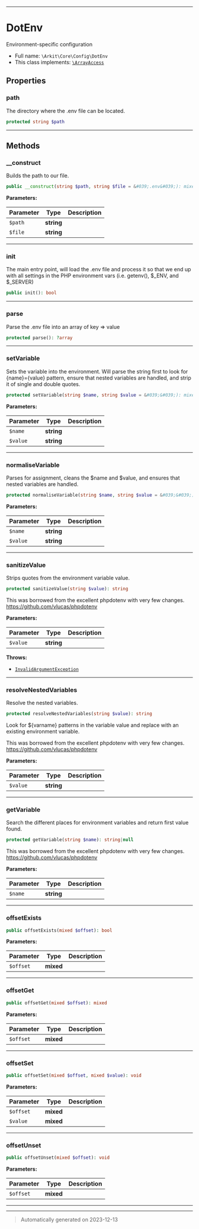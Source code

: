 ***

# DotEnv

Environment-specific configuration



* Full name: `\Arkit\Core\Config\DotEnv`
* This class implements:
[`\ArrayAccess`](../../../ArrayAccess.md)



## Properties


### path

The directory where the .env file can be located.

```php
protected string $path
```






***

## Methods


### __construct

Builds the path to our file.

```php
public __construct(string $path, string $file = &#039;.env&#039;): mixed
```








**Parameters:**

| Parameter | Type | Description |
|-----------|------|-------------|
| `$path` | **string** |  |
| `$file` | **string** |  |





***

### init

The main entry point, will load the .env file and process it
so that we end up with all settings in the PHP environment vars
(i.e. getenv(), $_ENV, and $_SERVER)

```php
public init(): bool
```












***

### parse

Parse the .env file into an array of key => value

```php
protected parse(): ?array
```












***

### setVariable

Sets the variable into the environment. Will parse the string
first to look for {name}={value} pattern, ensure that nested
variables are handled, and strip it of single and double quotes.

```php
protected setVariable(string $name, string $value = &#039;&#039;): mixed
```








**Parameters:**

| Parameter | Type | Description |
|-----------|------|-------------|
| `$name` | **string** |  |
| `$value` | **string** |  |





***

### normaliseVariable

Parses for assignment, cleans the $name and $value, and ensures
that nested variables are handled.

```php
protected normaliseVariable(string $name, string $value = &#039;&#039;): array
```








**Parameters:**

| Parameter | Type | Description |
|-----------|------|-------------|
| `$name` | **string** |  |
| `$value` | **string** |  |





***

### sanitizeValue

Strips quotes from the environment variable value.

```php
protected sanitizeValue(string $value): string
```

This was borrowed from the excellent phpdotenv with very few changes.
https://github.com/vlucas/phpdotenv






**Parameters:**

| Parameter | Type | Description |
|-----------|------|-------------|
| `$value` | **string** |  |




**Throws:**

- [`InvalidArgumentException`](../../../InvalidArgumentException.md)



***

### resolveNestedVariables

Resolve the nested variables.

```php
protected resolveNestedVariables(string $value): string
```

Look for ${varname} patterns in the variable value and replace with an existing
environment variable.

This was borrowed from the excellent phpdotenv with very few changes.
https://github.com/vlucas/phpdotenv






**Parameters:**

| Parameter | Type | Description |
|-----------|------|-------------|
| `$value` | **string** |  |





***

### getVariable

Search the different places for environment variables and return first value found.

```php
protected getVariable(string $name): string|null
```

This was borrowed from the excellent phpdotenv with very few changes.
https://github.com/vlucas/phpdotenv






**Parameters:**

| Parameter | Type | Description |
|-----------|------|-------------|
| `$name` | **string** |  |





***

### offsetExists



```php
public offsetExists(mixed $offset): bool
```








**Parameters:**

| Parameter | Type | Description |
|-----------|------|-------------|
| `$offset` | **mixed** |  |





***

### offsetGet



```php
public offsetGet(mixed $offset): mixed
```








**Parameters:**

| Parameter | Type | Description |
|-----------|------|-------------|
| `$offset` | **mixed** |  |





***

### offsetSet



```php
public offsetSet(mixed $offset, mixed $value): void
```








**Parameters:**

| Parameter | Type | Description |
|-----------|------|-------------|
| `$offset` | **mixed** |  |
| `$value` | **mixed** |  |





***

### offsetUnset



```php
public offsetUnset(mixed $offset): void
```








**Parameters:**

| Parameter | Type | Description |
|-----------|------|-------------|
| `$offset` | **mixed** |  |





***


***
> Automatically generated on 2023-12-13
